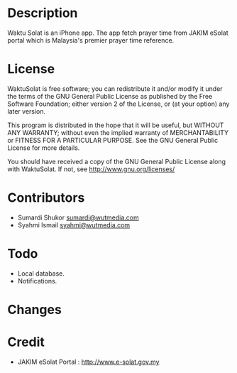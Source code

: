 # Description

Waktu Solat is an iPhone app. The app fetch prayer time from JAKIM eSolat portal which is Malaysia's premier prayer time reference. 

# License

WaktuSolat is free software; you can redistribute it and/or modify it under the terms of the GNU General Public License as published by the Free Software Foundation; either version 2 of the License, or (at your option) any later version.

This program is distributed in the hope that it will be useful, but WITHOUT ANY WARRANTY; without even the implied warranty of MERCHANTABILITY or FITNESS FOR A PARTICULAR PURPOSE. See the GNU General Public License for more details.

You should have received a copy of the GNU General Public License along with WaktuSolat. If not, see <http://www.gnu.org/licenses/>

# Contributors

- Sumardi Shukor <sumardi@wutmedia.com>
- Syahmi Ismail <syahmi@wutmedia.com>

# Todo

- Local database.
- Notifications.

# Changes


# Credit

- JAKIM eSolat Portal : http://www.e-solat.gov.my
